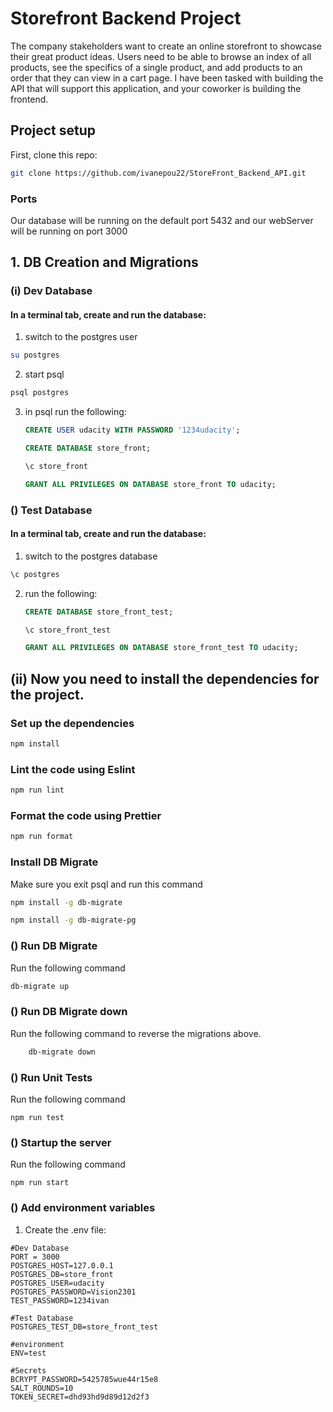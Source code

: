 # Storefront Backend Project

The company stakeholders want to create an online storefront to showcase their great product ideas. Users need to be able to browse an index of all products, see the specifics of a single product, and add products to an order that they can view in a cart page. I have been tasked with building the API that will support this application, and your coworker is building the frontend.

## Project setup

First, clone this repo:

```bash
git clone https://github.com/ivanepou22/StoreFront_Backend_API.git
```

### Ports

Our database will be running on the default port 5432 and our webServer will be running on port 3000

## 1. DB Creation and Migrations

### (i) Dev Database

#### In a terminal tab, create and run the database:

1. switch to the postgres user

```bash
su postgres
```

2. start psql

```bash
psql postgres
```

3. in psql run the following:
   ```sql
   CREATE USER udacity WITH PASSWORD '1234udacity';
   ```
   ```sql
   CREATE DATABASE store_front;
   ```
   ```sql
   \c store_front
   ```
   ```sql
   GRANT ALL PRIVILEGES ON DATABASE store_front TO udacity;
   ```

### () Test Database

#### In a terminal tab, create and run the database:

1. switch to the postgres database

```bash
\c postgres
```

2. run the following:
   ```sql
   CREATE DATABASE store_front_test;
   ```
   ```sql
   \c store_front_test
   ```
   ```sql
   GRANT ALL PRIVILEGES ON DATABASE store_front_test TO udacity;
   ```

## (ii) Now you need to install the dependencies for the project.

### Set up the dependencies

```bash
npm install
```

### Lint the code using Eslint

```bash
npm run lint
```

### Format the code using Prettier

```bash
npm run format
```

### Install DB Migrate

Make sure you exit psql and run this command

```bash
npm install -g db-migrate
```

```bash
npm install -g db-migrate-pg
```

### () Run DB Migrate

Run the following command

```bash
db-migrate up
```

### () Run DB Migrate down

Run the following command to reverse the migrations above.

```bash
    db-migrate down
```

### () Run Unit Tests

Run the following command

```
npm run test
```

### () Startup the server

Run the following command

```
npm run start
```

### () Add environment variables

1. Create the .env file:

```env
#Dev Database
PORT = 3000
POSTGRES_HOST=127.0.0.1
POSTGRES_DB=store_front
POSTGRES_USER=udacity
POSTGRES_PASSWORD=Vision2301
TEST_PASSWORD=1234ivan

#Test Database
POSTGRES_TEST_DB=store_front_test

#environment
ENV=test

#Secrets
BCRYPT_PASSWORD=5425785wue44r15e8
SALT_ROUNDS=10
TOKEN_SECRET=dhd93hd9d89d12d2f3
```

